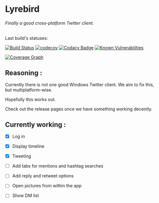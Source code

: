 # Lyrebird
###### Finally a good cross-platform Twitter client.

Last build's statuses:

[![Build Status](https://travis-ci.org/Tristan971/Lyrebird.svg?branch=master)](https://travis-ci.org/Tristan971/Lyrebird)
[![codecov](https://codecov.io/gh/Tristan971/Lyrebird/branch/master/graph/badge.svg)](https://codecov.io/gh/Tristan971/Lyrebird)
[![Codacy Badge](https://api.codacy.com/project/badge/Grade/63206a65b5a146d3a1af5d8c4b90eef7)](https://www.codacy.com/app/Tristan971/Lyrebird)
[![Known Vulnerabilities](https://snyk.io/test/github/tristan971/lyrebird/badge.svg?targetFile=pom.xml)](https://snyk.io/test/github/tristan971/lyrebird?targetFile=pom.xml)

[![Coverage Graph](https://codecov.io/gh/Tristan971/lyrebird/branch/master/graphs/sunburst.svg)](https://codecov.io/gh/Tristan971/Lyrebird)

## Reasoning :
Currently there is not one good Windows Twitter client.
We aim to fix this, but multiplatform-wise.

Hopefully this works out.

Check out the release pages once we have something working decently.

## Currently working :
- [x] Log in 

- [x] Display timeline

- [x] Tweeting

- [ ] Add tabs for mentions and hashtag searches

- [ ] Add reply and retweet options

- [ ] Open pictures from within the app

- [ ] Show DM list
